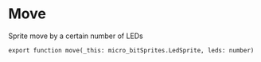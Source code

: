 # Move

Sprite move by a certain number of LEDs

```
export function move(_this: micro_bitSprites.LedSprite, leds: number)
```
